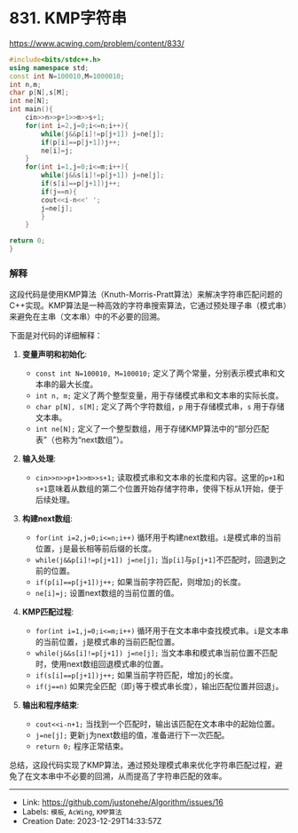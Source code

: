 # 831. KMP字符串

https://www.acwing.com/problem/content/833/
```c++
#include<bits/stdc++.h>
using namespace std;
const int N=100010,M=1000010;
int n,m;
char p[N],s[M];
int ne[N];
int main(){
	cin>>n>>p+1>>m>>s+1;
	for(int i=2,j=0;i<=n;i++){
		while(j&&p[i]!=p[j+1]) j=ne[j];
		if(p[i]==p[j+1])j++;
		ne[i]=j;
	}
	for(int i=1,j=0;i<=m;i++){
		while(j&&s[i]!=p[j+1]) j=ne[j];
		if(s[i]==p[j+1])j++;
		if(j==n){
		cout<<i-n<<' ';
		j=ne[j];	
		}
	}

return 0;
}
```
### 解释
这段代码是使用KMP算法（Knuth-Morris-Pratt算法）来解决字符串匹配问题的C++实现。KMP算法是一种高效的字符串搜索算法，它通过预处理子串（模式串）来避免在主串（文本串）中的不必要的回溯。

下面是对代码的详细解释：

1. **变量声明和初始化**:
   - `const int N=100010, M=100010;` 定义了两个常量，分别表示模式串和文本串的最大长度。
   - `int n, m;` 定义了两个整型变量，用于存储模式串和文本串的实际长度。
   - `char p[N], s[M];` 定义了两个字符数组，`p` 用于存储模式串，`s` 用于存储文本串。
   - `int ne[N];` 定义了一个整型数组，用于存储KMP算法中的“部分匹配表”（也称为“next数组”）。

2. **输入处理**:
   - `cin>>n>>p+1>>m>>s+1;` 读取模式串和文本串的长度和内容。这里的`p+1`和`s+1`意味着从数组的第二个位置开始存储字符串，使得下标从1开始，便于后续处理。

3. **构建next数组**:
   - `for(int i=2,j=0;i<=n;i++)` 循环用于构建next数组。`i`是模式串的当前位置，`j`是最长相等前后缀的长度。
   - `while(j&&p[i]!=p[j+1]) j=ne[j];` 当`p[i]`与`p[j+1]`不匹配时，回退到之前的位置。
   - `if(p[i]==p[j+1])j++;` 如果当前字符匹配，则增加`j`的长度。
   - `ne[i]=j;` 设置next数组的当前位置的值。

4. **KMP匹配过程**:
   - `for(int i=1,j=0;i<=m;i++)` 循环用于在文本串中查找模式串。`i`是文本串的当前位置，`j`是模式串的当前匹配位置。
   - `while(j&&s[i]!=p[j+1]) j=ne[j];` 当文本串和模式串当前位置不匹配时，使用next数组回退模式串的位置。
   - `if(s[i]==p[j+1])j++;` 如果当前字符匹配，增加`j`的长度。
   - `if(j==n)` 如果完全匹配（即`j`等于模式串长度），输出匹配位置并回退`j`。

5. **输出和程序结束**:
   - `cout<<i-n+1;` 当找到一个匹配时，输出该匹配在文本串中的起始位置。
   - `j=ne[j];` 更新`j`为next数组的值，准备进行下一次匹配。
   - `return 0;` 程序正常结束。

总结，这段代码实现了KMP算法，通过预处理模式串来优化字符串匹配过程，避免了在文本串中不必要的回溯，从而提高了字符串匹配的效率。

---

* Link: https://github.com/justonehe/Algorithm/issues/16
* Labels: `模板`, `AcWing`, `KMP算法`
* Creation Date: 2023-12-29T14:33:57Z
